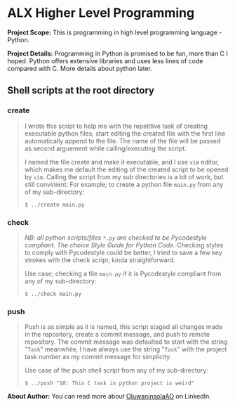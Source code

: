 # ALX Higher Level Programming


__Project Scope:__ This is programming in high level programming
language - Python.

__Project Details:__ Programming in Python is promised to be fun,
more than C I hoped. Python offers extensive  libraries and uses
less lines of code compared with C. More details about python later.

## Shell scripts at the root directory

### create
> I wrote this script to help me with the repetitive task of creating executable python files,
> start editing the created file with the first line automatically append to the file. The name
> of the file will be passed as second arguement while calling/executing the script.
>
> I named the file create and make it executable, and I use ```vim``` editor, which makes me 
> default the editing of the created script to be opened by ```vim```.
> Calling the script from my sub directories is a bit of work, but still convinient: 
> For example; to create a python file ```main.py``` from any of my sub-directory:
>
> ```$ ../create main.py```

### check
> _NB: all python scripts/files ```*.py``` are checked to be Pycodestyle compliant. The_
_choice Style Guide for Python Code._ Checking styles to comply with Pycodestyle could be 
better, I tried to save a few key strokes with the check script, kinda straightforward.
>
>Use case; checking a file ```main.py``` if it is Pycodestyle compliant from any of my 
sub-directory:
>
> ```$ ../check main.py```

### push
> Push is as simple as it is named, this script staged all changes made in the repository,
> create a commit message, and push to remote repository. The commit message was defaulted
> to start with the string "```Task```" meanwhile, I have always use the string "```Task```"
> with the project task number as my commit message for simplicity.
>
> Use case of the push shell script from any of my sub-directory:
>
> ```$ ../push "10: This C task in python project is weird"```

__About Author:__ You can read more about [OluwaninsolaAO](https://www.linkedin.com/in/oluwaninsolaao) on LinkedIn.
